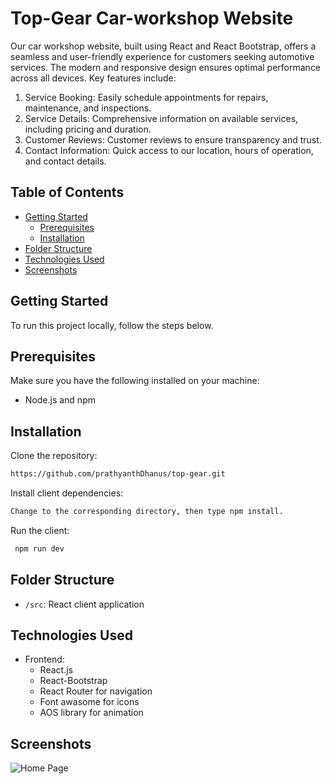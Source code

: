 # Top-Gear Car-workshop Website

Our car workshop website, built using React and React Bootstrap, offers a seamless and user-friendly experience for customers seeking automotive services. The modern and responsive design ensures optimal performance across all devices. Key features include:

 1. Service Booking: Easily schedule appointments for repairs, maintenance, and inspections.
 2. Service Details: Comprehensive information on available services, including pricing and duration.
 3. Customer Reviews: Customer reviews to ensure transparency and trust.
 4. Contact Information: Quick access to our location, hours of operation, and contact details.

## Table of Contents

- [Getting Started](#getting-started)
  - [Prerequisites](#prerequisites)
  - [Installation](#installation)
- [Folder Structure](#folder-structure)
- [Technologies Used](#technologies-used)
- [Screenshots](#screenshots)

## Getting Started

To run this project locally, follow the steps below.

## Prerequisites

Make sure you have the following installed on your machine:

- Node.js and npm

## Installation

Clone the repository:

```bash
https://github.com/prathyanthDhanus/top-gear.git
```

Install client dependencies:

```bash
Change to the corresponding directory, then type npm install.
```


Run the client:

```bash
 npm run dev
```

## Folder Structure
- `/src`: React client application


## Technologies Used
- Frontend:
  - React.js
  - React-Bootstrap
  - React Router for navigation
  - Font awasome for icons
  - AOS library for animation

## Screenshots

![Home Page](https://res.cloudinary.com/due7btgno/image/upload/v1719684689/Screenshot_2024-06-29_233840_qbtiep.png)